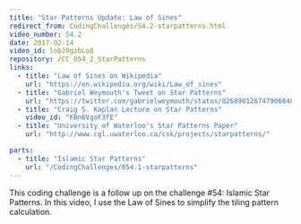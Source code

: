 ```yaml
---
title: "Star Patterns Update: Law of Sines"
redirect_from: CodingChallenges/54.2-starpatterns.html
video_number: 54.2
date: 2017-02-14
video_id: lobJ9gzbLo8
repository: /CC_054_2_StarPatterns
links:
  - title: "Law of Sines on Wikipedia"
    url: "https://en.wikipedia.org/wiki/Law_of_sines"
  - title: "Gabriel Weymouth's Tweet on Star Patterns"
    url: "https://twitter.com/gabrielweymouth/status/826890126747906048"
  - title: "Craig S. Kaplan Lecture on Star Patterns"
    video_id: "FBn6VgoF3fE"
  - title: "University of Waterloo's Star Patterns Paper"
    url: "http://www.cgl.uwaterloo.ca/csk/projects/starpatterns/"

parts:
  - title: "Islamic Star Patterns"
    url: "/CodingChallenges/054.1-starpatterns"
---
```


This coding challenge is a follow up on the challenge #54: Islamic Star Patterns. In this video, I use the Law of Sines to simplify the tiling pattern calculation.
